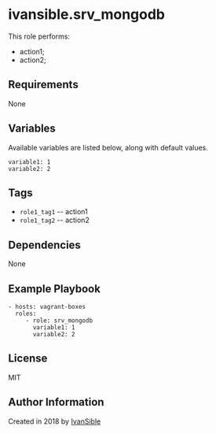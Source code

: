 # ivansible.srv_mongodb

This role performs:
 - action1;
 - action2;


## Requirements

None


## Variables

Available variables are listed below, along with default values.

    variable1: 1
    variable2: 2


## Tags

- `role1_tag1` -- action1
- `role1_tag2` -- action2


## Dependencies

None


## Example Playbook

    - hosts: vagrant-boxes
      roles:
         - role: srv_mongodb
           variable1: 1
           variable2: 2


## License

MIT

## Author Information

Created in 2018 by [IvanSible](https://github.com/ivansible)
